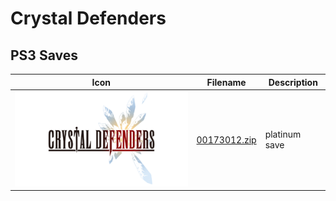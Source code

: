 # Crystal Defenders

## PS3 Saves

| Icon | Filename | Description |
|------|----------|-------------|
| ![Crystal Defenders](ICON0.PNG) | [00173012.zip](00173012.zip) | platinum save |
